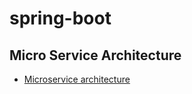 # spring-boot

## Micro Service Architecture
 - <a href="https://github.com/eshita19/spring-boot/blob/master/screenshots/microservice_archeticture.png">Microservice architecture</a>

## 
